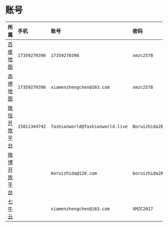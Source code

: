 # 账号

所属                        | 手机          | 账号                             | 密码
:-------------------------- | :------------ | :------------------------------- | :---------
[百度地图][baidu-map]       | `17359270396` | `17359270396`                    | `xmzc2578`
[高德地图][amap]            | `17359270396` | `xiamenzhengchen@163.com`        | `xmzc2578`
[微信开放平台][open-weixin] | `15011344742` | `fashionworld@fashionworld.live` | `Boruizhida2016`
[微博开放平台][open-weibo]  |               | `boruizhida@126.com`             | `boruizhida2016`
[七牛云][qiniu]             |               | `xiamenzhengchen@163.com`        | `XMZC2017`

[baidu-map]: http://lbsyun.baidu.com/
[amap]: https://lbs.amap.com/
[open-weixin]: https://open.weixin.qq.com/
[open-weibo]: http://open.weibo.com/
[qiniu]: https://www.qiniu.com/
